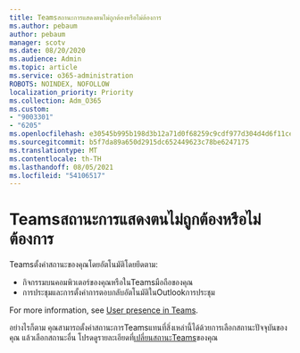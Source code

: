 ```yaml
---
title: Teamsสถานะการแสดงตนไม่ถูกต้องหรือไม่ต้องการ
ms.author: pebaum
author: pebaum
manager: scotv
ms.date: 08/20/2020
ms.audience: Admin
ms.topic: article
ms.service: o365-administration
ROBOTS: NOINDEX, NOFOLLOW
localization_priority: Priority
ms.collection: Adm_O365
ms.custom:
- "9003301"
- "6205"
ms.openlocfilehash: e30545b995b198d3b12a71d0f68259c9cdf977d304d4d6f11ce360f53daf1fae
ms.sourcegitcommit: b5f7da89a650d2915dc652449623c78be6247175
ms.translationtype: MT
ms.contentlocale: th-TH
ms.lasthandoff: 08/05/2021
ms.locfileid: "54106517"
---
```

# <a name="teams-presence-indicator-shows-incorrect-or-unwanted-status"></a>Teamsสถานะการแสดงตนไม่ถูกต้องหรือไม่ต้องการ

Teamsตั้งค่าสถานะของคุณโดยอัตโนมัติโดยยึดตาม:

- กิจกรรมบนคอมพิวเตอร์ของคุณหรือในTeamsมือถือของคุณ
- การประชุมและการตั้งค่าการตอบกลับอัตโนมัติในOutlookการประชุม

For more information, see [User presence in Teams](https://docs.microsoft.com/microsoftteams/presence-admins).  

อย่างไรก็ตาม คุณสามารถตั้งค่าสถานะการTeamsแทนที่สิ่งเหล่านี้ได้ด้วยการเลือกสถานะปัจจุบันของคุณ แล้วเลือกสถานะอื่น โปรดดูรายละเอียดที่[เปลี่ยนสถานะTeams](https://support.microsoft.com/office/change-your-status-in-teams-ce36ed14-6bc9-4775-a33e-6629ba4ff78e)ของคุณ